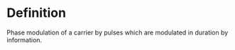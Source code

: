 # Definition

Phase modulation of a carrier by pulses which are modulated in duration
by information.
